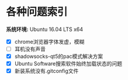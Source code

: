 # 各种问题索引

__系统环境:__ Ubuntu 16.04 LTS x64

-  [x] chrome浏览器字体发虚，模糊
-  [ ] 耳机没有声音
-  [x] shadowsocks-qt5的pac模式解决方案
-  [x] Ubuntu Software搜索软件始终加载状态的问题
-  [x] 新装系统没有.gitconfig文件
